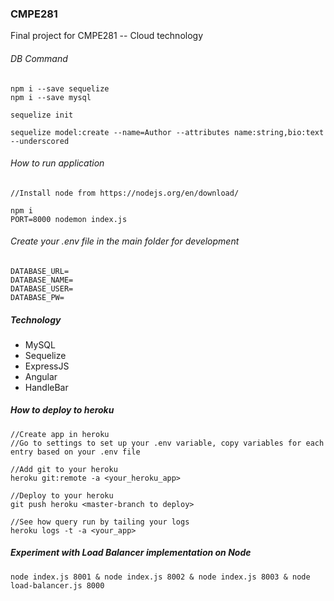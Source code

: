 ### CMPE281
Final project for CMPE281 -- Cloud technology

###### DB Command

```
npm i --save sequelize
npm i --save mysql

sequelize init

sequelize model:create --name=Author --attributes name:string,bio:text --underscored

```

###### How to run application

```
//Install node from https://nodejs.org/en/download/

npm i
PORT=8000 nodemon index.js

```


###### Create your .env file in the main folder for development

```
DATABASE_URL=
DATABASE_NAME=
DATABASE_USER=
DATABASE_PW=
```

##### Technology

* MySQL
* Sequelize
* ExpressJS
* Angular
* HandleBar


##### How to deploy to heroku

```
//Create app in heroku
//Go to settings to set up your .env variable, copy variables for each entry based on your .env file

//Add git to your heroku
heroku git:remote -a <your_heroku_app>

//Deploy to your heroku
git push heroku <master-branch to deploy>

//See how query run by tailing your logs
heroku logs -t -a <your_app>

```


##### Experiment with Load Balancer implementation on Node

```
node index.js 8001 & node index.js 8002 & node index.js 8003 & node load-balancer.js 8000
```
